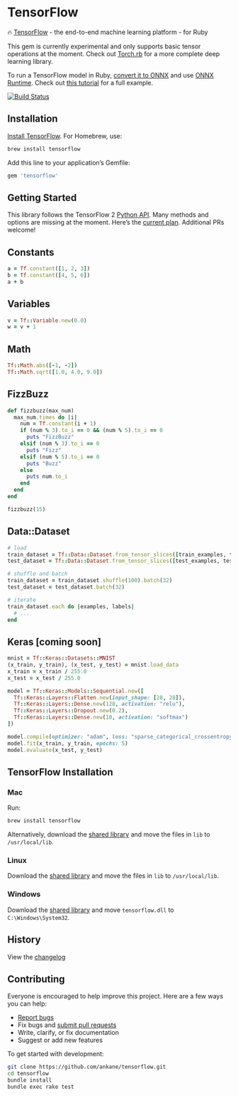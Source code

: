 # TensorFlow

:fire: [TensorFlow](https://github.com/tensorflow/tensorflow) - the end-to-end machine learning platform - for Ruby

This gem is currently experimental and only supports basic tensor operations at the moment. Check out [Torch.rb](https://github.com/ankane/torch-rb) for a more complete deep learning library.

To run a TensorFlow model in Ruby, [convert it to ONNX](https://github.com/onnx/tensorflow-onnx) and use [ONNX Runtime](https://github.com/ankane/onnxruntime). Check out [this tutorial](https://ankane.org/tensorflow-ruby) for a full example.

[![Build Status](https://travis-ci.org/ankane/tensorflow.svg?branch=master)](https://travis-ci.org/ankane/tensorflow)

## Installation

[Install TensorFlow](#tensorflow-installation). For Homebrew, use:

```sh
brew install tensorflow
```

Add this line to your application’s Gemfile:

```ruby
gem 'tensorflow'
```

## Getting Started

This library follows the TensorFlow 2 [Python API](https://www.tensorflow.org/api_docs/python/tf). Many methods and options are missing at the moment. Here’s the [current plan](https://github.com/ankane/tensorflow/issues/1). Additional PRs welcome!

## Constants

```ruby
a = Tf.constant([1, 2, 3])
b = Tf.constant([4, 5, 6])
a + b
```

## Variables

```ruby
v = Tf::Variable.new(0.0)
w = v + 1
```

## Math

```ruby
Tf::Math.abs([-1, -2])
Tf::Math.sqrt([1.0, 4.0, 9.0])
```

## FizzBuzz

```ruby
def fizzbuzz(max_num)
  max_num.times do |i|
    num = Tf.constant(i + 1)
    if (num % 3).to_i == 0 && (num % 5).to_i == 0
      puts "FizzBuzz"
    elsif (num % 3).to_i == 0
      puts "Fizz"
    elsif (num % 5).to_i == 0
      puts "Buzz"
    else
      puts num.to_i
    end
  end
end

fizzbuzz(15)
```

## Data::Dataset

```ruby
# load
train_dataset = Tf::Data::Dataset.from_tensor_slices([train_examples, train_labels])
test_dataset = Tf::Data::Dataset.from_tensor_slices([test_examples, test_labels])

# shuffle and batch
train_dataset = train_dataset.shuffle(100).batch(32)
test_dataset = test_dataset.batch(32)

# iterate
train_dataset.each do |examples, labels|
  # ...
end
```

## Keras [coming soon]

```ruby
mnist = Tf::Keras::Datasets::MNIST
(x_train, y_train), (x_test, y_test) = mnist.load_data
x_train = x_train / 255.0
x_test = x_test / 255.0

model = Tf::Keras::Models::Sequential.new([
  Tf::Keras::Layers::Flatten.new(input_shape: [28, 28]),
  Tf::Keras::Layers::Dense.new(128, activation: "relu"),
  Tf::Keras::Layers::Dropout.new(0.2),
  Tf::Keras::Layers::Dense.new(10, activation: "softmax")
])

model.compile(optimizer: "adam", loss: "sparse_categorical_crossentropy", metrics: ["accuracy"])
model.fit(x_train, y_train, epochs: 5)
model.evaluate(x_test, y_test)
```

## TensorFlow Installation

### Mac

Run:

```sh
brew install tensorflow
```

Alternatively, download the [shared library](https://www.tensorflow.org/install/lang_c#download) and move the files in `lib` to `/usr/local/lib`.

### Linux

Download the [shared library](https://www.tensorflow.org/install/lang_c#download) and move the files in `lib` to `/usr/local/lib`.

### Windows

Download the [shared library](https://www.tensorflow.org/install/lang_c#download) and move `tensorflow.dll` to `C:\Windows\System32`.

## History

View the [changelog](https://github.com/ankane/tensorflow/blob/master/CHANGELOG.md)

## Contributing

Everyone is encouraged to help improve this project. Here are a few ways you can help:

- [Report bugs](https://github.com/ankane/tensorflow/issues)
- Fix bugs and [submit pull requests](https://github.com/ankane/tensorflow/pulls)
- Write, clarify, or fix documentation
- Suggest or add new features

To get started with development:

```sh
git clone https://github.com/ankane/tensorflow.git
cd tensorflow
bundle install
bundle exec rake test
```
